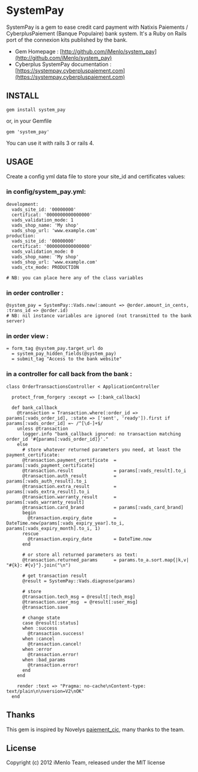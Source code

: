 # SystemPay

SystemPay is a gem to ease credit card payment with Natixis Paiements / CyberplusPaiement (Banque Populaire) bank system. It's a Ruby on Rails port of the connexion kits published by the bank. 

* Gem Homepage : [http://github.com/iMenlo/system_pay](http://github.com/iMenlo/system_pay)
* Cyberplus SystemPay documentation : [https://systempay.cyberpluspaiement.com](https://systempay.cyberpluspaiement.com)

## INSTALL

    gem install system_pay

or, in your Gemfile

    gem 'system_pay'

You can use it with rails 3 or rails 4.

## USAGE

   Create a config yml data file to store your site_id and certificates values:

### in config/system_pay.yml:

    development:
      vads_site_id: '00000000'
      certificat: '0000000000000000'
      vads_validation_mode: 1
      vads_shop_name: 'My shop'
      vads_shop_url: 'www.example.com'
    production:
      vads_site_id: '00000000'
      certificat: '0000000000000000'
      vads_validation_mode: 0
      vads_shop_name: 'My shop'
      vads_shop_url: 'www.example.com'
      vads_ctx_mode: PRODUCTION
      
    # NB: you can place here any of the class variables
  
### in order controller :

    @system_pay = SystemPay::Vads.new(:amount => @order.amount_in_cents, :trans_id => @order.id)
    # NB: nil instance variables are ignored (not transmitted to the bank server)

### in order view :

    = form_tag @system_pay.target_url do
      = system_pay_hidden_fields(@system_pay)
      = submit_tag "Access to the bank website"

### in a controller for call back from the bank :

    class OrderTransactionsController < ApplicationController

      protect_from_forgery :except => [:bank_callback]

      def bank_callback
        @transaction = Transaction.where(:order_id => params[:vads_order_id], :state => ['sent', 'ready']).first if params[:vads_order_id] =~ /^[\d-]+$/
        unless @transaction
          logger.info "bank_callback ignored: no transaction matching order_id '#{params[:vads_order_id]}'."
        else
          # store whatever returned parameters you need, at least the payment_certificate:
          @transaction.payment_certificate  = params[:vads_payment_certificate]
          @transaction.result               = params[:vads_result].to_i
          @transaction.auth_result          = params[:vads_auth_result].to_i
          @transaction.extra_result         = params[:vads_extra_result].to_i
          @transaction.warranty_result      = params[:vads_warranty_result]
          @transaction.card_brand           = params[:vads_card_brand]
          begin
            @transaction.expiry_date        = DateTime.new(params[:vads_expiry_year].to_i, params[:vads_expiry_month].to_i, 1)
          rescue
            @transaction.expiry_date        = DateTime.now
          end
          
          # or store all returned parameters as text:
          @transaction.returned_params      = params.to_a.sort.map{|k,v| "#{k}: #{v}"}.join("\n")

          # get transaction result
          @result = SystemPay::Vads.diagnose(params)

          # store
          @transaction.tech_msg = @result[:tech_msg]
          @transaction.user_msg  = @result[:user_msg]
          @transaction.save

          # change state
          case @result[:status]
          when :success
            @transaction.success!
          when :cancel
            @transaction.cancel!    
          when :error
            @transaction.error!  
          when :bad_params
            @transaction.error!
          end
        end

        render :text => "Pragma: no-cache\nContent-type: text/plain\n\nversion=V2\nOK" 
      end

## Thanks

This gem is inspired by Novelys [paiement_cic](http://github.com/novelys/paiementcic), many thanks to the team.

## License
Copyright (c) 2012 iMenlo Team, released under the MIT license
    